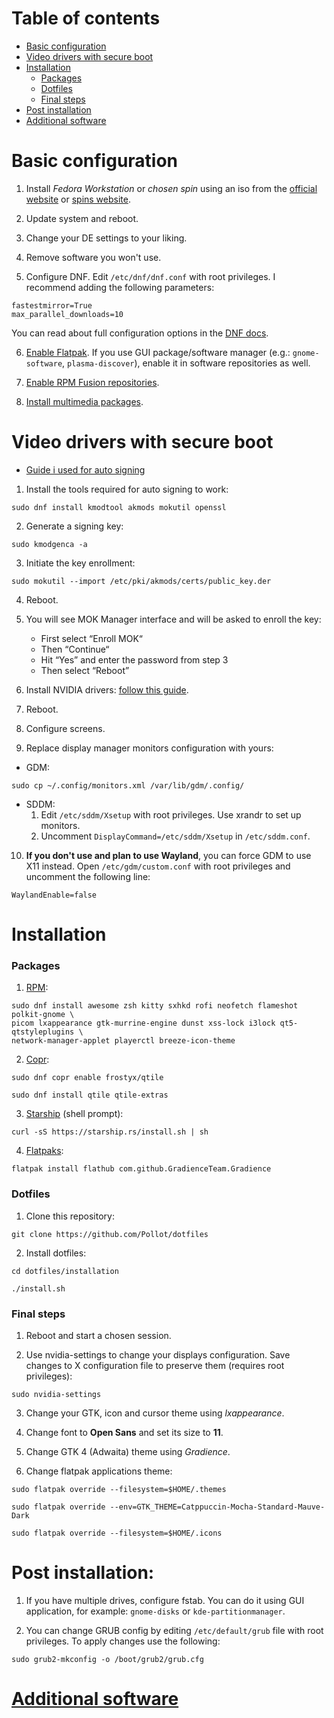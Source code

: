 # Table of contents
- [Basic configuration](#basic-configuration)
- [Video drivers with secure boot](#video-drivers-with-secure-boot)
- [Installation](#installation)
    - [Packages](#packages)
    - [Dotfiles](#dotfiles)
    - [Final steps](#final-steps)
- [Post installation](#post-installation)
- [Additional software](fedora-software.md)

# Basic configuration
1. Install *Fedora Workstation* or *chosen spin* using an iso from the [official website](https://getfedora.org/) or [spins website](https://spins.fedoraproject.org/).

2. Update system and reboot.

3. Change your DE settings to your liking.

4. Remove software you won't use.

5. Configure DNF. Edit ```/etc/dnf/dnf.conf``` with root privileges. I recommend adding the following parameters:
```
fastestmirror=True
max_parallel_downloads=10
```
You can read about full configuration options in the [DNF docs](https://dnf.readthedocs.io/en/latest/conf_ref.html).

6. [Enable Flatpak](https://flatpak.org/setup/Fedora). If you use GUI package/software manager (e.g.: ```gnome-software```, ```plasma-discover```), enable it in software repositories as well.

7. [Enable RPM Fusion repositories](https://rpmfusion.org/Configuration).

8. [Install multimedia packages](https://rpmfusion.org/Howto/Multimedia).

# Video drivers with secure boot
- [Guide i used for auto signing](https://blog.monosoul.dev/2022/05/17/automatically-sign-nvidia-kernel-module-in-fedora-36/)

1. Install the tools required for auto signing to work:
```
sudo dnf install kmodtool akmods mokutil openssl
```

2. Generate a signing key:
```
sudo kmodgenca -a
```

3. Initiate the key enrollment:
```
sudo mokutil --import /etc/pki/akmods/certs/public_key.der
```

4. Reboot.

5. You will see MOK Manager interface and will be asked to enroll the key:
    - First select “Enroll MOK“
    - Then “Continue“
    - Hit “Yes” and enter the password from step 3
    - Then select “Reboot”

6. Install NVIDIA drivers: [follow this guide](https://rpmfusion.org/Howto/NVIDIA).

7. Reboot.

8. Configure screens.

9. Replace display manager monitors configuration with yours:
- GDM:
```
sudo cp ~/.config/monitors.xml /var/lib/gdm/.config/ 
```
- SDDM:
    1. Edit ```/etc/sddm/Xsetup``` with root privileges. Use xrandr to set up monitors.
    2. Uncomment ```DisplayCommand=/etc/sddm/Xsetup``` in ```/etc/sddm.conf```.

10. **If you don't use and plan to use Wayland**, you can force GDM to use X11 instead. Open ```/etc/gdm/custom.conf``` with root privileges and uncomment the following line:
```
WaylandEnable=false
```

# Installation

### Packages
1. [RPM](https://packages.fedoraproject.org/):
```
sudo dnf install awesome zsh kitty sxhkd rofi neofetch flameshot polkit-gnome \
picom lxappearance gtk-murrine-engine dunst xss-lock i3lock qt5-qtstyleplugins \
network-manager-applet playerctl breeze-icon-theme
```

2. [Copr](https://copr.fedorainfracloud.org/):
```
sudo dnf copr enable frostyx/qtile

sudo dnf install qtile qtile-extras
```

3. [Starship](https://starship.rs/) (shell prompt):
```
curl -sS https://starship.rs/install.sh | sh
```

4. [Flatpaks](https://flatpak.org/):
```
flatpak install flathub com.github.GradienceTeam.Gradience
```

### Dotfiles
1. Clone this repository:
```
git clone https://github.com/Pollot/dotfiles
```

2. Install dotfiles:
```
cd dotfiles/installation

./install.sh
```

### Final steps
1. Reboot and start a chosen session.

2. Use nvidia-settings to change your displays configuration. Save changes to X configuration file to preserve them (requires root privileges):
```
sudo nvidia-settings
```

3. Change your GTK, icon and cursor theme using *lxappearance*.

4. Change font to **Open Sans** and set its size to **11**.

5. Change GTK 4 (Adwaita) theme using *Gradience*.

6. Change flatpak applications theme:
```
sudo flatpak override --filesystem=$HOME/.themes

sudo flatpak override --env=GTK_THEME=Catppuccin-Mocha-Standard-Mauve-Dark

sudo flatpak override --filesystem=$HOME/.icons
```

# Post installation:
1. If you have multiple drives, configure fstab. You can do it using GUI application, for example: ```gnome-disks``` or ```kde-partitionmanager```.

2. You can change GRUB config by editing ```/etc/default/grub``` file with root privileges. To apply changes use the following:
```
sudo grub2-mkconfig -o /boot/grub2/grub.cfg
```

# [Additional software](fedora-software.md)
